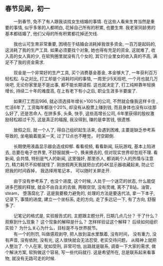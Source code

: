## 春节见闻，初一
　　一到春节,   免不了有人跟我谈找女生结婚的事情.    在这些人看来生育当然是重要的事情,   似乎多笨的人都明白,  花掉自己所有的积累, 也要生育.  我老家同龄男的基本都结婚了,  他们父母的所有积累都花掉还欠线.
  
　　我也认可生育非常重要,   困境在于结婚会消耗掉我很多资金,  一百万是起码的,   这消耗了我的生产工具.  如果必须要找个对象,   她也得有充足的资金,   这就难了,  收入高的女人真的少,  在软狗圈里就没有几个女的, 其它行业里女的收入真的不高,  满足不了我的资金需求.    
  
　　现金是一个非常好的生产工具,    买个消费基金基金,   本金够大了,  一年获利百万轻松松. 与之对比,  打工却是个消耗时间的事情,   一周至少5天班吧,  一个月也就几万块吧,  无论你家里是不是出事,  都不能长期请假.    这也就决定了,  打工纯粹靠年轻换增长,  持续二十年的难度高,   在上有老下有小之后,  职业生涯多半要废了.
  
　　如果打工而且996,  就必须选择年增长>100%的公司,  不然就会像我这样卡住 ,   忙活6年了,  工资每年都涨个20%,  却没有从股票上赚到钱,  而且身体也没有以往那么好了,  还是苦命人.   在拼多多,  头条,  快手,  这些高增长公司, 6年里获得的股权激励轻松超过千万, 这是真正的福报,   我没得到,   赚的是幸苦钱,  很遗憾.  
  
　　放假之后,  就一个人了,  得自己组织起生活来,   会遇到困难,  主要是缺乏参考系导致的,  坐电脑着能呆一天,   过了12点也不睡觉， 时空颠倒.
  
　　长期使用液晶显示器会造成抑郁.  看看视频,   看看新闻,   玩玩游戏,   基本上陷进去,  总要在电子世界里,  不舒服就换一个,   换来换去的,   但对现实世界却忽视不理.   看新闻,  会共情, 特别是气人的新闻,  这里强奸, 那里杀人,  都消耗个人的热情与注意力,   精力耗尽不抑郁就怪了.   刚放假两天我就把台式的4K显示器收藏起来, 防止它把我的时间吞掉， 我选择用笔记本，  可以随时关屏走开. 
 
　　由于没有参考系了,  也没个进度,  这个时候,  人处于一个迷茫的状态,  什么能促进多巴胺的释放,  就会不由自主的去做,   两眼空空, 没有灵魂, 离不了B站，油管，steam， 堕落腐化了.  这是我要极力避免的,  处理的方法是要迭代法,    拿一下本子,  记录下, 事情的进度,  建立一个坐标系,   走的方向,  走了多远记一下,   有了方向,  舒服多了.      
  
　　记笔记的格式是,  实验报告式的,   主题跟主题分开,  日期几点几分？  干了什么？ 观察到什么现象？ 这个现象的解释是什么？  怎样样验证这个解释？  后续如何组织实验？ 为什么关心为什么，目标是不与世界脱节。    
　　有一个的刑罚, 叫做感观剥夺,   把人放到温水里飘着,  没有时间， 没有重力,  没有声音,  没有依附,  没有光,  这人很快就会无法忍受,  老实交待问题， 从精神上就把人整治了.    个人在家,  犹如受刑,   非常可怕,   出路就是联系,  调查一下大家的需求, 做个解决方案,  软狗做这个容易,   写一些代码就行.  这是希望所在,   总是联系起来看事物,  就没有无路可走的时候.  

